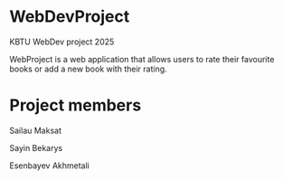 # WebDevProject
KBTU WebDev project 2025

WebProject is a web application that allows users to rate their favourite books or add a new book with their rating.

# Project members

Sailau Maksat

Sayin Bekarys

Esenbayev Akhmetali

